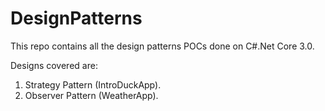 # DesignPatterns

This repo contains all the design patterns POCs done on C#.Net Core 3.0.

Designs covered are:

1. Strategy Pattern (IntroDuckApp).
2. Observer Pattern (WeatherApp).
